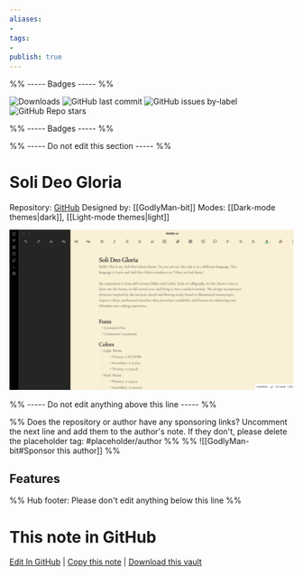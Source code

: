 ```yaml
---
aliases:
- 
tags: 
- 
publish: true
---
```


%% ----- Badges ----- %%

![Downloads](https://img.shields.io/badge/downloads-1014-573E7A?style=for-the-badge&logo=)
![GitHub last commit](https://img.shields.io/github/last-commit/GodlyMan-bit/SoliDeoGloria?color=573E7A&label=last%20update&logo=github&style=for-the-badge)
![GitHub issues by-label](https://img.shields.io/github/issues/GodlyMan-bit/SoliDeoGloria/help%20wanted?color=573E7A&logo=github&style=for-the-badge) 
![GitHub Repo stars](https://img.shields.io/github/stars/GodlyMan-bit/SoliDeoGloria?color=573E7A&logo=github&style=for-the-badge)

%% ----- Badges ----- %%

%% ----- Do not edit this section ----- %%

# Soli Deo Gloria

Repository: [GitHub](https://github.com/GodlyMan-bit/SoliDeoGloria)
Designed by: [[GodlyMan-bit]]
Modes: [[Dark-mode themes|dark]], [[Light-mode themes|light]]



![screenshot](https://github.com/GodlyMan-bit/SoliDeoGloria/raw/HEAD/screenshot.png)

%% ----- Do not edit anything above this line ----- %% 

%% Does the repository or author have any sponsoring links? Uncomment the next line and add them to the author's note. If they don't, please delete the placeholder tag: #placeholder/author %%
%% ![[GodlyMan-bit#Sponsor this author]] %%


## Features



%% Hub footer: Please don't edit anything below this line %%

# This note in GitHub

<span class="git-footer">[Edit In GitHub](https://github.dev/obsidian-community/obsidian-hub/blob/main/02%20-%20Community%20Expansions/02.05%20All%20Community%20Expansions/Themes/Soli%20Deo%20Gloria.md "git-hub-edit-note") | [Copy this note](https://raw.githubusercontent.com/obsidian-community/obsidian-hub/main/02%20-%20Community%20Expansions/02.05%20All%20Community%20Expansions/Themes/Soli%20Deo%20Gloria.md "git-hub-copy-note") | [Download this vault](https://github.com/obsidian-community/obsidian-hub/archive/refs/heads/main.zip "git-hub-download-vault") </span>
